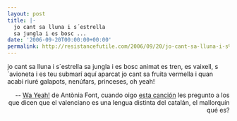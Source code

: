 ```yaml
---
layout: post
title: |-
  jo cant sa lluna i s´estrella
  sa jungla i es bosc ...
date: '2006-09-20T00:00:00+00:00'
permalink: http://resistancefutile.com/2006/09/20/jo-cant-sa-lluna-i-s%c2%b4estrellasa-jungla-i-es-bosc/
---
```

<p class="chorus">jo cant sa lluna i s´estrella
sa jungla i es bosc animat
es tren, es vaixell, s´avioneta
i es teu submarí aquí aparcat
jo cant sa fruita vermella
i quan acabi riuré
galapots, nenúfars, princeses, oh yeah!</p><p align="right">-- <a href="http://www.catradio.cat/cerveri/c_2.htm">Wa Yeah!</a> de Antònia Font, cuando oigo <a href="http://www.zshare.net/audio/wa-yeah-mp3.html">esta canción</a> les pregunto a los que dicen que el valenciano es una lengua distinta del catalán, el mallorquín qué es?</p>
